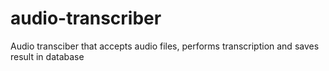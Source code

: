 # audio-transcriber
Audio transciber that accepts audio files, performs transcription and saves result in database
